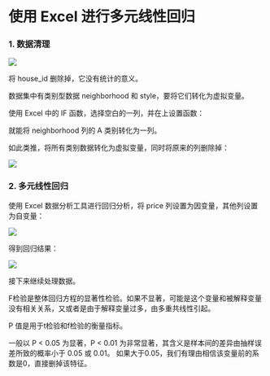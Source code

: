 # 使用 Excel 进行多元线性回归

### 1. 数据清理

![](https://gitee.com/zhang-jianhua1/blogimage/raw/master/img/20211102125924.png)



将 house_id 删除掉，它没有统计的意义。

数据集中有类别型数据 neighborhood 和 style，要将它们转化为虚拟变量。

使用 Excel 中的 IF 函数，选择空白的一列，并在上设置函数：

就能将 neighborhood 列的 A 类别转化为一列。

如此类推，将所有类别数据转化为虚拟变量，同时将原来的列删除掉：

![](https://gitee.com/zhang-jianhua1/blogimage/raw/master/img/20211102144001.png)



### 2. 多元线性回归

使用 Excel 数据分析工具进行回归分析，将 price 列设置为因变量，其他列设置为自变量：

![](https://gitee.com/zhang-jianhua1/blogimage/raw/master/img/20211102134010.png)

得到回归结果：

![](https://gitee.com/zhang-jianhua1/blogimage/raw/master/img/20211102144138.png)

接下来继续处理数据。

F检验是整体回归方程的显著性检验。如果不显著，可能是这个变量和被解释变量没有相关关系，又或者是由于解释变量过多，由多重共线性引起。

P 值是用于t检验和f检验的衡量指标。

一般以 P < 0.05 为显著，P < 0.01 为非常显著，其含义是样本间的差异由抽样误差所致的概率小于 0.05 或 0.01。 如果大于0.05，我们有理由相信该变量前的系数是0，直接删掉该特征。 



